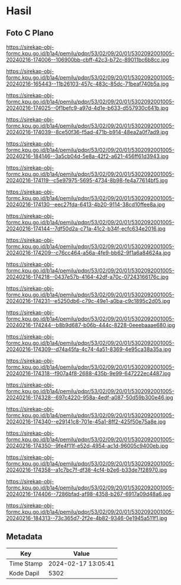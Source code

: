 # Hasil

## Foto C Plano

https://sirekap-obj-formc.kpu.go.id/b1a4/pemilu/pdpr/53/02/09/20/01/5302092001005-20240216-174006--106900bb-cbff-42c3-b72c-89011bc6b8cc.jpg

https://sirekap-obj-formc.kpu.go.id/b1a4/pemilu/pdpr/53/02/09/20/01/5302092001005-20240216-165443--11b26103-457c-483c-85dc-71beaf740b5a.jpg

https://sirekap-obj-formc.kpu.go.id/b1a4/pemilu/pdpr/53/02/09/20/01/5302092001005-20240216-174025--0f1befc9-a97d-4d1e-b633-d557930c641b.jpg

https://sirekap-obj-formc.kpu.go.id/b1a4/pemilu/pdpr/53/02/09/20/01/5302092001005-20240216-174039--8ce50f36-f5ad-471b-b914-48ea2a0f7ad9.jpg

https://sirekap-obj-formc.kpu.go.id/b1a4/pemilu/pdpr/53/02/09/20/01/5302092001005-20240216-184146--3a5cb04d-5e8a-42f2-a621-456ff61d3943.jpg

https://sirekap-obj-formc.kpu.go.id/b1a4/pemilu/pdpr/53/02/09/20/01/5302092001005-20240216-174119--c5e97975-5695-4734-8b98-fe4a77614bf5.jpg

https://sirekap-obj-formc.kpu.go.id/b1a4/pemilu/pdpr/53/02/09/20/01/5302092001005-20240216-174130--eec27fda-6413-4b20-9114-38cd10ffee8a.jpg

https://sirekap-obj-formc.kpu.go.id/b1a4/pemilu/pdpr/53/02/09/20/01/5302092001005-20240216-174144--7df50d2a-c71a-41c2-b34f-ecfc634e2016.jpg

https://sirekap-obj-formc.kpu.go.id/b1a4/pemilu/pdpr/53/02/09/20/01/5302092001005-20240216-174209--c76cc464-a56a-4fe9-bb62-9f1a6a84624a.jpg

https://sirekap-obj-formc.kpu.go.id/b1a4/pemilu/pdpr/53/02/09/20/01/5302092001005-20240216-174218--0437e57b-4164-42df-a70c-07243166176c.jpg

https://sirekap-obj-formc.kpu.go.id/b1a4/pemilu/pdpr/53/02/09/20/01/5302092001005-20240216-174231--e5250db6-c79c-49e1-a0ba-c9c1895c2d05.jpg

https://sirekap-obj-formc.kpu.go.id/b1a4/pemilu/pdpr/53/02/09/20/01/5302092001005-20240216-174244--b8b9d687-b06b-444c-8228-0eeebaaae680.jpg

https://sirekap-obj-formc.kpu.go.id/b1a4/pemilu/pdpr/53/02/09/20/01/5302092001005-20240216-174309--d74a45fa-4c74-4a51-8369-4e95ca38a35a.jpg

https://sirekap-obj-formc.kpu.go.id/b1a4/pemilu/pdpr/53/02/09/20/01/5302092001005-20240216-174318--f907a4f8-2688-435b-9e99-647222ec4487.jpg

https://sirekap-obj-formc.kpu.go.id/b1a4/pemilu/pdpr/53/02/09/20/01/5302092001005-20240216-174328--697c4220-958a-4edf-a087-50d59b300e46.jpg

https://sirekap-obj-formc.kpu.go.id/b1a4/pemilu/pdpr/53/02/09/20/01/5302092001005-20240216-174340--e29141c8-701e-45a1-8ff2-425f50e75a8e.jpg

https://sirekap-obj-formc.kpu.go.id/b1a4/pemilu/pdpr/53/02/09/20/01/5302092001005-20240216-174350--9fe4f11f-e52d-4954-ac1d-96005c9400eb.jpg

https://sirekap-obj-formc.kpu.go.id/b1a4/pemilu/pdpr/53/02/09/20/01/5302092001005-20240216-174358--a1c7bc7f-df38-4cf4-b2e6-b33de7f28970.jpg

https://sirekap-obj-formc.kpu.go.id/b1a4/pemilu/pdpr/53/02/09/20/01/5302092001005-20240216-174406--7286bfad-af98-4358-b267-6917a09d48a6.jpg

https://sirekap-obj-formc.kpu.go.id/b1a4/pemilu/pdpr/53/02/09/20/01/5302092001005-20240216-184313--73c365d7-2f2e-4b82-9346-0e1945a511f1.jpg


## Metadata

| Key        | Value               |
| ---------- | ------------------- |
| Time Stamp | 2024-02-17 13:05:41 |
| Kode Dapil | 5302                |



